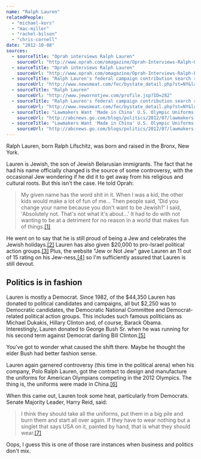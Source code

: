 ```yaml
---
name: "Ralph Lauren"
relatedPeople:
  - "michael-kors"
  - "mac-miller"
  - "rachel-bilson"
  - "chris-cornell"
date: "2012-10-08"
sources:
  - sourceTitle: "Oprah interviews Ralph Lauren"
    sourceUrl: "http://www.oprah.com/omagazine/Oprah-Interviews-Ralph-Lauren/print/1"
  - sourceTitle: "Oprah interviews Ralph Lauren"
    sourceUrl: "http://www.oprah.com/omagazine/Oprah-Interviews-Ralph-Lauren/print/1"
  - sourceTitle: "Ralph Lauren's federal campaign contribution search results"
    sourceUrl: "http://www.newsmeat.com/fec/bystate_detail.php?st=NY&last=Lauren&first=Ralph"
  - sourceTitle: "Ralph Lauren"
    sourceUrl: "http://www.jewornotjew.com/profile.jsp?ID=282"
  - sourceTitle: "Ralph Lauren's federal campaign contribution search results"
    sourceUrl: "http://www.newsmeat.com/fec/bystate_detail.php?st=NY&last=Lauren&first=Ralph"
  - sourceTitle: "Lawmakers Want 'Made in China' U.S. Olympic Uniforms Burned"
    sourceUrl: "http://abcnews.go.com/blogs/politics/2012/07/lawmakers-want-made-in-china-u-s-olympic-uniforms-burned/"
  - sourceTitle: "Lawmakers Want 'Made in China' U.S. Olympic Uniforms Burned"
    sourceUrl: "http://abcnews.go.com/blogs/politics/2012/07/lawmakers-want-made-in-china-u-s-olympic-uniforms-burned/"
---
```


Ralph Lauren, born Ralph Lifschitz, was born and raised in the Bronx, New York.

Lauren is Jewish, the son of Jewish Belarusian immigrants. The fact that he had his name officially changed is the source of some controversy, with the occasional Jew wondering if he did it to get away from his religious and cultural roots. But this isn't the case. He told Oprah:

>My given name has the word shit in it. When I was a kid, the other kids would make a lot of fun of me… Then people said, 'Did you change your name because you don't want to be Jewish?' I said, 'Absolutely not. That's not what it's about…' It had to do with not wanting to be at a detriment for no reason in a world that makes fun of things.<a class="source-citation" href="http://www.oprah.com/omagazine/Oprah-Interviews-Ralph-Lauren/print/1" title="Oprah interviews Ralph Lauren">[1]</a>

He went on to say that he is still proud of being a Jew and celebrates the Jewish holidays.<a class="source-citation" href="http://www.oprah.com/omagazine/Oprah-Interviews-Ralph-Lauren/print/1" title="Oprah interviews Ralph Lauren">[2]</a> Lauren has also given $20,000 to pro-Israel political action groups.<a class="source-citation" href="http://www.newsmeat.com/fec/bystate_detail.php?st=NY&last=Lauren&first=Ralph" title="Ralph Lauren&apos;s federal campaign contribution search results">[3]</a> Plus, the website "Jew or Not Jew" gave Lauren an 11 out of 15 rating on his Jew-ness,<a class="source-citation" href="http://www.jewornotjew.com/profile.jsp?ID=282" title="Ralph Lauren">[4]</a> so I'm sufficiently assured that Lauren is still devout.


## Politics is in fashion

Lauren is mostly a Democrat. Since 1982, of the $44,350 Lauren has donated to political candidates and campaigns, all but $2,250 was to Democratic candidates, the Democratic National Committee and Democrat-related political action groups. This includes such famous politicians as Michael Dukakis, Hillary Clinton and, of course, Barack Obama. Interestingly, Lauren donated to George Bush Sr. when he was running for his second term against Democrat darling Bill Clinton.<a class="source-citation" href="http://www.newsmeat.com/fec/bystate_detail.php?st=NY&last=Lauren&first=Ralph" title="Ralph Lauren&apos;s federal campaign contribution search results">[5]</a>

You've got to wonder what caused the shift there. Maybe he thought the elder Bush had better fashion sense.

Lauren again garnered controversy (this time in the political arena) when his company, Polo Ralph Lauren, got the contract to design and manufacture the uniforms for American Olympians competing in the 2012 Olympics. The thing is, the uniforms were made in China.<a class="source-citation" href="http://abcnews.go.com/blogs/politics/2012/07/lawmakers-want-made-in-china-u-s-olympic-uniforms-burned/" title="Lawmakers Want &apos;Made in China&apos; U.S. Olympic Uniforms Burned">[6]</a>

When this came out, Lauren took some heat, particularly from Democrats. Senate Majority Leader, Harry Reid, said:

>I think they should take all the uniforms, put them in a big pile and burn them and start all over again. If they have to wear nothing but a singlet that says USA on it, painted by hand, that is what they should wear.<a class="source-citation" href="http://abcnews.go.com/blogs/politics/2012/07/lawmakers-want-made-in-china-u-s-olympic-uniforms-burned/" title="Lawmakers Want &apos;Made in China&apos; U.S. Olympic Uniforms Burned">[7]</a>

Oops, I guess this is one of those rare instances when business and politics don't mix.